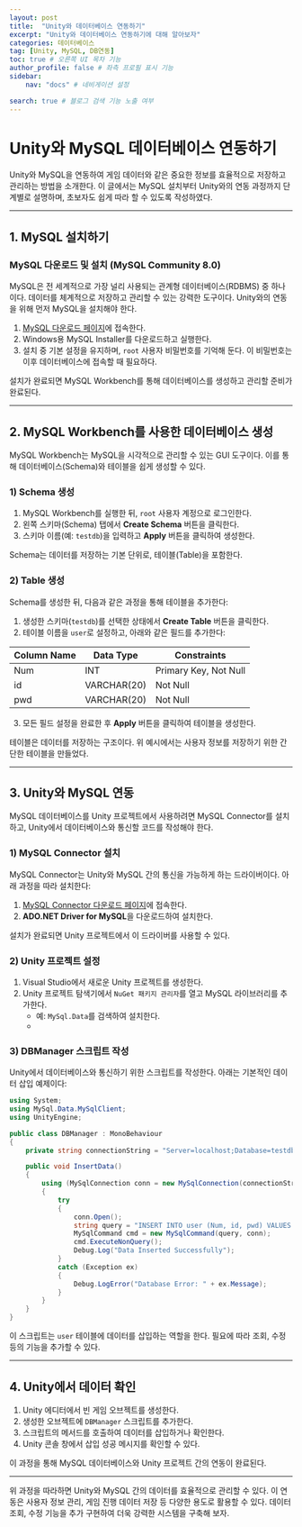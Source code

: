 ```yaml
---
layout: post
title:  "Unity와 데이터베이스 연동하기"
excerpt: "Unity와 데이터베이스 연동하기에 대해 알아보자"
categories: 데이터베이스
tag: [Unity, MySQL, DB연동]
toc: true # 오른쪽 UI 목차 기능
author_profile: false # 좌측 프로필 표시 기능
sidebar:
    nav: "docs" # 네비게이션 설정

search: true # 블로그 검색 기능 노출 여부
---
```


# Unity와 MySQL 데이터베이스 연동하기

Unity와 MySQL을 연동하여 게임 데이터와 같은 중요한 정보를 효율적으로 저장하고 관리하는 방법을 소개한다. 이 글에서는 MySQL 설치부터 Unity와의 연동 과정까지 단계별로 설명하며, 초보자도 쉽게 따라 할 수 있도록 작성하였다.



---

## 1. MySQL 설치하기



### MySQL 다운로드 및 설치 (MySQL Community 8.0)

MySQL은 전 세계적으로 가장 널리 사용되는 관계형 데이터베이스(RDBMS) 중 하나이다. 데이터를 체계적으로 저장하고 관리할 수 있는 강력한 도구이다. Unity와의 연동을 위해 먼저 MySQL을 설치해야 한다.

1. [MySQL 다운로드 페이지](http://dev.mysql.com/downloads/windows/installer/)에 접속한다.
2. Windows용 MySQL Installer를 다운로드하고 실행한다.
3. 설치 중 기본 설정을 유지하며, `root` 사용자 비밀번호를 기억해 둔다. 이 비밀번호는 이후 데이터베이스에 접속할 때 필요하다.

설치가 완료되면 MySQL Workbench를 통해 데이터베이스를 생성하고 관리할 준비가 완료된다.



---

## 2. MySQL Workbench를 사용한 데이터베이스 생성

MySQL Workbench는 MySQL을 시각적으로 관리할 수 있는 GUI 도구이다. 이를 통해 데이터베이스(Schema)와 테이블을 쉽게 생성할 수 있다.



### 1) Schema 생성

1. MySQL Workbench를 실행한 뒤, `root` 사용자 계정으로 로그인한다.
2. 왼쪽 스키마(Schema) 탭에서 **Create Schema** 버튼을 클릭한다.
3. 스키마 이름(예: `testdb`)을 입력하고 **Apply** 버튼을 클릭하여 생성한다.

Schema는 데이터를 저장하는 기본 단위로, 테이블(Table)을 포함한다.



### 2) Table 생성

Schema를 생성한 뒤, 다음과 같은 과정을 통해 테이블을 추가한다:

1. 생성한 스키마(`testdb`)를 선택한 상태에서 **Create Table** 버튼을 클릭한다.
2. 테이블 이름을 `user`로 설정하고, 아래와 같은 필드를 추가한다:

| Column Name | Data Type     | Constraints            |
|-------------|---------------|------------------------|
| Num         | INT           | Primary Key, Not Null |
| id          | VARCHAR(20)   | Not Null              |
| pwd         | VARCHAR(20)   | Not Null              |

3. 모든 필드 설정을 완료한 후 **Apply** 버튼을 클릭하여 테이블을 생성한다.

테이블은 데이터를 저장하는 구조이다. 위 예시에서는 사용자 정보를 저장하기 위한 간단한 테이블을 만들었다.



---



## 3. Unity와 MySQL 연동

MySQL 데이터베이스를 Unity 프로젝트에서 사용하려면 MySQL Connector를 설치하고, Unity에서 데이터베이스와 통신할 코드를 작성해야 한다.



### 1) MySQL Connector 설치

MySQL Connector는 Unity와 MySQL 간의 통신을 가능하게 하는 드라이버이다. 아래 과정을 따라 설치한다:

1. [MySQL Connector 다운로드 페이지](https://dev.mysql.com/downloads/connector/net/)에 접속한다.
2. **ADO.NET Driver for MySQL**을 다운로드하여 설치한다.

설치가 완료되면 Unity 프로젝트에서 이 드라이버를 사용할 수 있다.



### 2) Unity 프로젝트 설정

1. Visual Studio에서 새로운 Unity 프로젝트를 생성한다.
2. Unity 프로젝트 탐색기에서 `NuGet 패키지 관리자`를 열고 MySQL 라이브러리를 추가한다.
   - 예: `MySql.Data`를 검색하여 설치한다.
   - 

### 3) DBManager 스크립트 작성

Unity에서 데이터베이스와 통신하기 위한 스크립트를 작성한다. 아래는 기본적인 데이터 삽입 예제이다:

```csharp
using System;
using MySql.Data.MySqlClient;
using UnityEngine;

public class DBManager : MonoBehaviour
{
    private string connectionString = "Server=localhost;Database=testdb;User=root;Password=0000;";

    public void InsertData()
    {
        using (MySqlConnection conn = new MySqlConnection(connectionString))
        {
            try
            {
                conn.Open();
                string query = "INSERT INTO user (Num, id, pwd) VALUES (1, 'test', '0000');";
                MySqlCommand cmd = new MySqlCommand(query, conn);
                cmd.ExecuteNonQuery();
                Debug.Log("Data Inserted Successfully");
            }
            catch (Exception ex)
            {
                Debug.LogError("Database Error: " + ex.Message);
            }
        }
    }
}
```

이 스크립트는 `user` 테이블에 데이터를 삽입하는 역할을 한다. 필요에 따라 조회, 수정 등의 기능을 추가할 수 있다.



---

## 4. Unity에서 데이터 확인



1. Unity 에디터에서 빈 게임 오브젝트를 생성한다.
2. 생성한 오브젝트에 `DBManager` 스크립트를 추가한다.
3. 스크립트의 메서드를 호출하여 데이터를 삽입하거나 확인한다.
4. Unity 콘솔 창에서 삽입 성공 메시지를 확인할 수 있다.

이 과정을 통해 MySQL 데이터베이스와 Unity 프로젝트 간의 연동이 완료된다.



---



위 과정을 따라하면 Unity와 MySQL 간의 데이터를 효율적으로 관리할 수 있다. 이 연동은 사용자 정보 관리, 게임 진행 데이터 저장 등 다양한 용도로 활용할 수 있다. 데이터 조회, 수정 기능을 추가 구현하여 더욱 강력한 시스템을 구축해 보자.
